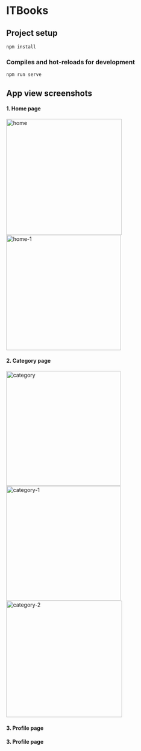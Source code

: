 # ITBooks

## Project setup
```
npm install
```

### Compiles and hot-reloads for development    
```
npm run serve 
```

## App view screenshots
#### 1. Home page
<p float="left">
<img width="306" alt="home" src="https://user-images.githubusercontent.com/82100635/146408175-9ecc57b1-aba0-40e4-871b-28836c240942.png">
<img width="304" alt="home-1" src="https://user-images.githubusercontent.com/82100635/146408190-3e658c74-cc64-4b4d-8204-cd8f41fbb2f6.png">
</p>

#### 2. Category page
<p float="left">
  <img width="303" alt="category" src="https://user-images.githubusercontent.com/82100635/146409247-c565058e-9166-4079-ba49-75f8990e4974.png">
<img width="303" alt="category-1" src="https://user-images.githubusercontent.com/82100635/146409260-48c9e5ef-96ca-4ed2-8012-105ad17f2b1d.png">
<img width="307" alt="category-2" src="https://user-images.githubusercontent.com/82100635/146409275-775284a4-bb66-4fd7-82b2-742221c96ade.png">

</p>

#### 3. Profile page
<p float="left">
  
</p>

#### 3. Profile page
<p float="left">
  
</p>
